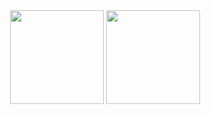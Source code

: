 <div align='center'> <img src='https://github-readme-stats.vercel.app/api?username=LiiNen' height='150px'/> <img src='https://github-readme-stats.vercel.app/api/top-langs/?username=Liinen&layout=compact' height='150px'/> </div>
<!--
<table>
  <tr>
    <td align='center'>분류</td>
    <td align='center'>상세</td>
    <td align='center'>기간</td>
    <td align='center'>비고</td>
  </tr>
  <tr>
    <td align='center'>UNIV</td>
    <td align='center'>아주대학교 소프트웨어학과</td>
    <td align='center'>17.03.01 - </td>
    <td></td>
  </tr>
  <tr>
    <td align='center'>ARMY</td>
    <td align='center'>국군지휘통신사령부 SW개발병</td>
    <td align='center'>19.07.11 - 20.12.29</td>
    <td><a href='https://github.com/osamhack2020/WEB_KookbangFriends_Woowahan'> 오픈소스SW 아카데미 </a> (과학기술정보통신부장관상)</td>
  </tr>
  <tr>
    <td align='center'>INTERN</td>
    <td align='center'>에이엄 동계 인턴십</td>
    <td align='center'>20.12.30 - 21.02.26</td>
    <td> Python, Sklearn, Yolov5 </td>
  </tr>
  <tr>
    <td align='center'></td>
    <td align='center'>SW Maestro</td>
    <td align='center'>21.04 - </td>
    <td><a href='https://github.com/LiiNen/swm12_chatbot_team6'> Mini Project </a><br><a href='https://github.com/O-Seonsik/SWM-stop-pigeon'> Hackaton </a></td>
  </tr>
</table>
-->

